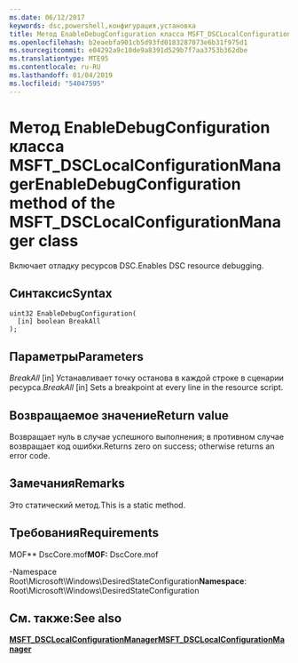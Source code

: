 ```yaml
---
ms.date: 06/12/2017
keywords: dsc,powershell,конфигурация,установка
title: Метод EnableDebugConfiguration класса MSFT_DSCLocalConfigurationManager
ms.openlocfilehash: b2eaebfa901cb5d93fd0183287073e6b31f975d1
ms.sourcegitcommit: e04292a9c10de9a8391d529b7f7aa3753b362dbe
ms.translationtype: MTE95
ms.contentlocale: ru-RU
ms.lasthandoff: 01/04/2019
ms.locfileid: "54047595"
---
```

# <a name="enabledebugconfiguration-method-of-the-msftdsclocalconfigurationmanager-class"></a><span data-ttu-id="0173e-103">Метод EnableDebugConfiguration класса MSFT_DSCLocalConfigurationManager</span><span class="sxs-lookup"><span data-stu-id="0173e-103">EnableDebugConfiguration method of the MSFT_DSCLocalConfigurationManager class</span></span>

<span data-ttu-id="0173e-104">Включает отладку ресурсов DSC.</span><span class="sxs-lookup"><span data-stu-id="0173e-104">Enables DSC resource debugging.</span></span>

## <a name="syntax"></a><span data-ttu-id="0173e-105">Синтаксис</span><span class="sxs-lookup"><span data-stu-id="0173e-105">Syntax</span></span>

```mof
uint32 EnableDebugConfiguration(
  [in] boolean BreakAll
);
```

## <a name="parameters"></a><span data-ttu-id="0173e-106">Параметры</span><span class="sxs-lookup"><span data-stu-id="0173e-106">Parameters</span></span>

<span data-ttu-id="0173e-107">*BreakAll* \[in\] Устанавливает точку останова в каждой строке в сценарии ресурса.</span><span class="sxs-lookup"><span data-stu-id="0173e-107">*BreakAll* \[in\] Sets a breakpoint at every line in the resource script.</span></span>

## <a name="return-value"></a><span data-ttu-id="0173e-108">Возвращаемое значение</span><span class="sxs-lookup"><span data-stu-id="0173e-108">Return value</span></span>

<span data-ttu-id="0173e-109">Возвращает нуль в случае успешного выполнения; в противном случае возвращает код ошибки.</span><span class="sxs-lookup"><span data-stu-id="0173e-109">Returns zero on success; otherwise returns an error code.</span></span>

## <a name="remarks"></a><span data-ttu-id="0173e-110">Замечания</span><span class="sxs-lookup"><span data-stu-id="0173e-110">Remarks</span></span>

<span data-ttu-id="0173e-111">Это статический метод.</span><span class="sxs-lookup"><span data-stu-id="0173e-111">This is a static method.</span></span>

## <a name="requirements"></a><span data-ttu-id="0173e-112">Требования</span><span class="sxs-lookup"><span data-stu-id="0173e-112">Requirements</span></span>

<span data-ttu-id="0173e-113">MOF\*\* DscCore.mof</span><span class="sxs-lookup"><span data-stu-id="0173e-113">**MOF:** DscCore.mof</span></span>

<span data-ttu-id="0173e-114">-Namespace Root\Microsoft\Windows\DesiredStateConfiguration</span><span class="sxs-lookup"><span data-stu-id="0173e-114">**Namespace**: Root\Microsoft\Windows\DesiredStateConfiguration</span></span>

## <a name="see-also"></a><span data-ttu-id="0173e-115">См. также:</span><span class="sxs-lookup"><span data-stu-id="0173e-115">See also</span></span>

[<span data-ttu-id="0173e-116">**MSFT_DSCLocalConfigurationManager**</span><span class="sxs-lookup"><span data-stu-id="0173e-116">**MSFT_DSCLocalConfigurationManager**</span></span>](msft-dsclocalconfigurationmanager.md)
